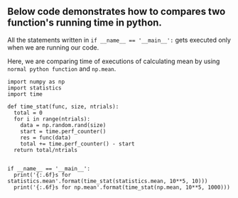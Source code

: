 ## Below code demonstrates how to compares two function's running time in python.

All the statements written in ```if __name__ == '__main__':``` gets executed only when we are running our code.

Here, we are comparing time of executions of calculating mean by using ```normal python function``` and ```np.mean```.

```
import numpy as np
import statistics
import time

def time_stat(func, size, ntrials):
  total = 0
  for i in range(ntrials):
    data = np.random.rand(size)
    start = time.perf_counter()
    res = func(data)
    total += time.perf_counter() - start
  return total/ntrials


if __name__ == '__main__':
  print('{:.6f}s for statistics.mean'.format(time_stat(statistics.mean, 10**5, 10)))
  print('{:.6f}s for np.mean'.format(time_stat(np.mean, 10**5, 1000)))
```
